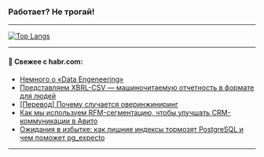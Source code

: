### Работает? Не трогай!

---
<!--
#### 🛠️ Technical stack:

![Java](https://img.shields.io/badge/Java-informational?logo=Oracle&style=flat&logoColor=white&color=FF4500)
![Kotlin](https://img.shields.io/badge/Kotlin-informational?logo=Kotlin&style=flat&logoColor=white&color=774D97)
![TS](https://img.shields.io/badge/TypeScript-informational?logo=typeScript&style=flat&logoColor=black&color=017acc)
![Python](https://img.shields.io/badge/Python-informational?logo=Python&style=flat&logoColor=black&color=ffdd54) <br>
![Spring](https://img.shields.io/badge/Spring-informational?logo=Spring&style=flat&logoColor=white&color=6DB33F) 
![SpringBoot](https://img.shields.io/badge/SpringBoot-informational?logo=SpringBoot&style=flat&logoColor=white&color=6DB33F)
![Nest](https://img.shields.io/badge/NestJS-informational?logo=NestJS&style=flat&logoColor=white&color=E0234E) 
![NodeJS](https://img.shields.io/badge/NodeJS-informational?logo=node.js&style=flat&logoColor=white&color=70A760)<br>
![PostgreSQL](https://img.shields.io/badge/PostgreSQL-informational?logo=PostgreSQL&style=flat&logoColor=white&color=DAA520)
![MongoDB](https://img.shields.io/badge/MongoDB-informational?logo=MongoDB&style=flat&logoColor=white&color=870000)
![Apache](https://img.shields.io/badge/Apache-informational?logo=apache&style=flat&logoColor=white&color=f74e28)

___ 
-->

<!--- #### 🛠️ : --->

[![Top Langs](https://github-readme-stats-82jvfl3w3-advtsettinggmailcoms-projects.vercel.app/api/top-langs/?username=zloylis&langs_count=10&hide_title=true&title_color=e6edf3&size_weight=0.5&count_weight=0.5&layout=compact&hide_progress=true&hide_border=true&theme=dracula&hide=css,makefile,cmake)](https://github.com/zloylis)

<!---


####  :octocat:&nbsp;&nbsp; Статистика:

![GitHub stats](https://github-readme-stats-u2qms2cxw-advtsettinggmailcoms-projects.vercel.app/api?username=zloylis&show_icons=true&hide_border=true&theme=dracula&title_color=e6edf3&include_all_commits=true&count_private=true&hide_rank=false&hide_title=true&rank_icon=github)
-->
---

#### 💬 Свежее с habr.com:

<!-- BLOG-POST-LIST:START -->
- [Немного о «Data Engeneering»](https://habr.com/ru/articles/958360/?utm_source=habrahabr&utm_medium=rss&utm_campaign=958360)
- [Представляем XBRL-CSV — машиночитаемую отчетность в формате для людей](https://habr.com/ru/articles/958356/?utm_source=habrahabr&utm_medium=rss&utm_campaign=958356)
- [[Перевод] Почему случается оверинжиниринг](https://habr.com/ru/companies/ruvds/articles/957276/?utm_source=habrahabr&utm_medium=rss&utm_campaign=957276)
- [Как мы используем RFM-сегментацию, чтобы улучшать CRM-коммуникации в Авито](https://habr.com/ru/companies/avito/articles/956746/?utm_source=habrahabr&utm_medium=rss&utm_campaign=956746)
- [Ожидания в избытке: как лишние индексы тормозят PostgreSQL и чем поможет pg_expecto](https://habr.com/ru/articles/958320/?utm_source=habrahabr&utm_medium=rss&utm_campaign=958320)
<!-- BLOG-POST-LIST:END -->

---
